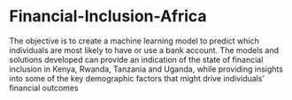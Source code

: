 # Financial-Inclusion-Africa
The objective  is to create a machine learning model to predict which individuals are most likely to have or use a bank account.
The models and solutions developed can provide an indication of the state of financial inclusion in Kenya, Rwanda, Tanzania and Uganda, while providing insights into some of the key demographic factors that might drive individuals’ financial outcomes
